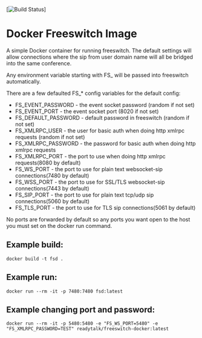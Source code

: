 [![Build Status](https://github.com/PremiereGlobal/freeswitch-docker/actions/workflows/build-image.yaml/badge.svg?branch=master)]

# Docker Freeswitch Image

A simple Docker container for running freeswitch.  The default settings will allow connections where the sip from user domain name will all be bridged into the same conference.

Any environment variable starting with FS_ will be passed into freeswitch automatically.

There are a few defaulted FS_* config variables for the default config:

*  FS_EVENT_PASSWORD - the event socket password (random if not set)
*  FS_EVENT_PORT - the event socket port (8020 if not set)
*  FS_DEFAULT_PASSWORD - default password in freeswitch (random if not set)
*  FS_XMLRPC_USER - the user for basic auth when doing http xmlrpc requests (random if not set)
*  FS_XMLRPC_PASSWORD - the password for basic auth when doing http xmlrpc requests
*  FS_XMLRPC_PORT - the port to use when doing http xmlrpc requests(8080 by default)
*  FS_WS_PORT - the port to use for plain text websocket-sip connections(7480 by default)
*  FS_WSS_PORT - the port to use for SSL/TLS websocket-sip connections(7443 by default)
*  FS_SIP_PORT - the port to use for plain text tcp/udp sip connections(5060 by default)
*  FS_TLS_PORT - the port to use for TLS sip connections(5061 by default)

No ports are forwarded by default so any ports you want open to the host you must set on the docker run command.

## Example build:

```
docker build -t fsd .
```

## Example run:

```
docker run --rm -it -p 7480:7480 fsd:latest
```

## Example changing port and password:

```
docker run --rm -it -p 5480:5480 -e "FS_WS_PORT=5480" -e "FS_XMLRPC_PASSWORD=TEST" readytalk/freeswitch-docker:latest
```
